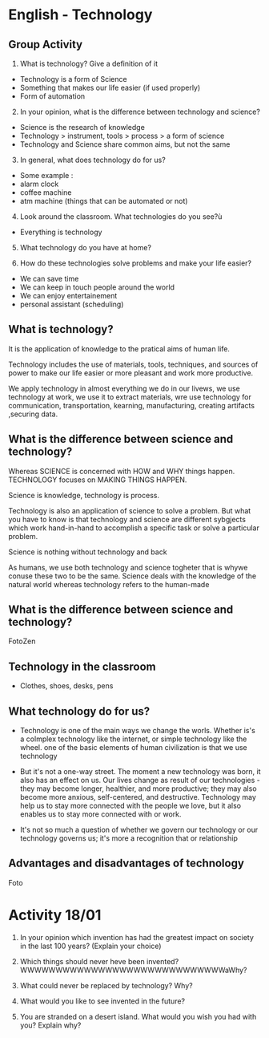 ﻿# English - Technology

## Group Activity
1) What is technology? Give a definition of it
- Technology is a form of Science
- Something that makes our life easier (if used properly)
- Form of automation

2) In your opinion, what is the difference between technology and science?
- Science is the research of knowledge
- Technology > instrument, tools > process > a form of science
- Technology and Science share common aims, but not the same

3) In general, what does technology do for us?
- Some example : 
- alarm clock
- coffee machine
- atm machine
(things that can be automated or not)

4) Look around the classroom. What technologies do you see?ù
- Everything is technology 

5) What technology do you have at home?

6) How do these technologies solve problems and make your life easier?
- We can save time
- We can keep in touch people around the world
- We can enjoy entertainement
- personal assistant (scheduling)

## What is technology?

It is the application of knowledge to the pratical aims of human life.

Technology includes the use of materials, tools, techniques, and sources of power to make our life easier or more pleasant and work more productive.

We apply technology in almost everything we do in our livews, we use technology at work, we use it to extract materials, wre use technology for communication, transportation, kearning, manufacturing, creating artifacts ,securing data.

## What is the difference between science and technology?

Whereas SCIENCE is concerned with HOW and WHY things happen. TECHNOLOGY focuses on MAKING THINGS HAPPEN.

Science is knowledge, technology is process.

Technology is also an application of science to solve a problem.
But what you have to know is that technology and science are different sybgjects which work hand-in-hand to accomplish a specific task or solve a particular problem.

Science is nothing without technology and back

As humans, we use both technology and science togheter that is whywe conuse these two to be the same. Science deals with the knowledge of the natural world whereas technology refers to the human-made

## What is the difference between science and technology?

FotoZen

## Technology in the classroom

- Clothes, shoes, desks, pens

## What technology do for us?

- Technology is one of the main ways we change the worls. Whether is's a colmplex technology like the internet, or simple technology like the wheel.
one of the basic elements of human civilization is that we use technology

- But it's not a one-way street. The moment a new technology was born, it also has an effect on us. Our lives change as result of our technologies - they may become longer, healthier, and more productive; they may also become more anxious, self-centered, and destructive. Technology may help us to stay more connected with the people we love, but it also enables us to stay more connected with or work.

- It's not so much a question of whether we govern our technology or our technology governs us; it's more a recognition that or relationship

## Advantages and disadvantages of technology

Foto

##  



# Activity 18/01

1) In your opinion which invention has had the greatest impact on society in the last 100 years? (Explain your choice)

2) Which things should never heve been invented? WWWWWWWWWWWWWWWWWWWWWWWWWWWWWaWhy?

3) What could never be replaced by technology? Why?

4) What would you like to see invented in the future?
5) You are stranded on a desert island. What would you wish
you had with you? Explain why?
<!--stackedit_data:
eyJoaXN0b3J5IjpbMTA5MTYwNzE2Myw3MTc0OTMzOTMsLTEzND
A0NjgzMTddfQ==
-->